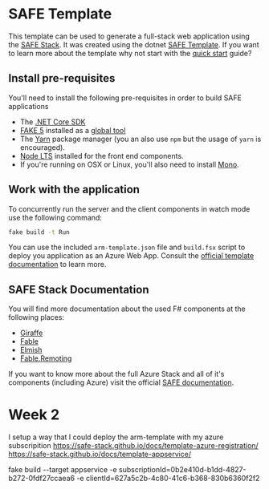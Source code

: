 # SAFE Template

This template can be used to generate a full-stack web application using the [SAFE Stack](https://safe-stack.github.io/). It was created using the dotnet [SAFE Template](https://safe-stack.github.io/docs/template-overview/). If you want to learn more about the template why not start with the [quick start](https://safe-stack.github.io/docs/quickstart/) guide?

## Install pre-requisites

You'll need to install the following pre-requisites in order to build SAFE applications

* The [.NET Core SDK](https://www.microsoft.com/net/download)
* [FAKE 5](https://fake.build/) installed as a [global tool](https://fake.build/fake-gettingstarted.html#Install-FAKE)
* The [Yarn](https://yarnpkg.com/lang/en/docs/install/) package manager (you an also use `npm` but the usage of `yarn` is encouraged).
* [Node LTS](https://nodejs.org/en/download/) installed for the front end components.
* If you're running on OSX or Linux, you'll also need to install [Mono](https://www.mono-project.com/docs/getting-started/install/).

## Work with the application

To concurrently run the server and the client components in watch mode use the following command:

```bash
fake build -t Run
```


You can use the included `arm-template.json` file and `build.fsx` script to deploy you application as an Azure Web App. Consult the [official template documentation](https://safe-stack.github.io/docs/template-appservice/) to learn more.


## SAFE Stack Documentation

You will find more documentation about the used F# components at the following places:

* [Giraffe](https://github.com/giraffe-fsharp/Giraffe/blob/master/DOCUMENTATION.md)
* [Fable](https://fable.io/docs/)
* [Elmish](https://elmish.github.io/elmish/)
* [Fable.Remoting](https://zaid-ajaj.github.io/Fable.Remoting/)

If you want to know more about the full Azure Stack and all of it's components (including Azure) visit the official [SAFE documentation](https://safe-stack.github.io/docs/).



# Week 2

I setup a way that I could deploy the arm-template with my azure subscripition 
https://safe-stack.github.io/docs/template-azure-registration/
https://safe-stack.github.io/docs/template-appservice/

fake build --target appservice -e subscriptionId=0b2e410d-b1dd-4827-b272-0fdf27ccaea6 -e clientId=627a5c2b-4c80-41c6-b368-830b6360f2f2